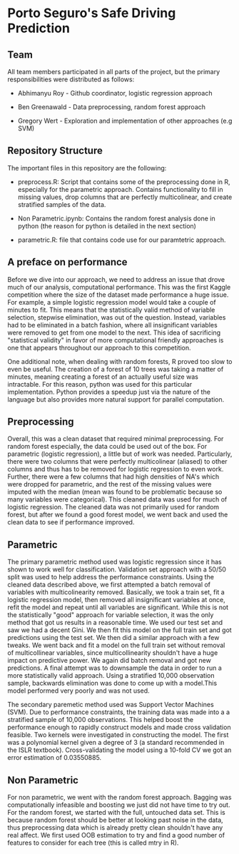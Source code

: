 # Porto Seguro's Safe Driving Prediction
## Team

All team members participated in all parts of the project, but the primary responsibilities were distributed as follows:

* Abhimanyu Roy - Github coordinator, logistic regression approach

* Ben Greenawald - Data preprocessing, random forest approach

* Gregory Wert - Exploration and implementation of other approaches (e.g SVM)

## Repository Structure

The important files in this repository are the following:

 * preprocess.R: Script that contains some of the preprocessing done in R, especially for the parametric approach. Contains functionality to fill in missing values, drop columns that are perfectly multicolinear, and create stratified samples of the data.
 
 * Non Parametric.ipynb: Contains the random forest analysis done in python (the reason for python is detailed in the next section)
 
 * parametric.R: file that contains code use for our paramtetric approach.

## A preface on performance

Before we dive into our approach, we need to address an issue that drove much of our analysis, computational performance. This was the first Kaggle competition where the size of the dataset made performance a huge issue. For example, a simple logistic regression model would take a couple of minutes to fit. This means that the statistically valid method of variable selection, stepwise elimination, was out of the question. Instead, variables had to be eliminated in a batch fashion, where all insignificant variables were removed to get from one model to the next. This idea of sacrificing "statistical validity" in favor of more computational friendly approaches is one that appears throughout our approach to this competition.

One additional note, when dealing with random forests, R proved too slow to even be useful. The creation of a forest of 10 trees was taking a matter of minutes, meaning creating a forest of an actually useful size was intractable. For this reason, python was used for this particular implementation. Python provides a speedup just via the nature of the language but also provides more natural support for parallel computation.

## Preprocessing

Overall, this was a clean dataset that required minimal preprocessing. For random forest especially, the data could be used out of the box. For parametric (logistic regression), a little but of work was needed. Particularly, there were two columns that were perfectly multicolinear (aliased) to other columns and thus has to be removed for logistic regression to even work. 
Further, there were a few columns that had high densities of NA's which were dropped for parametric, and the rest of the missing values were imputed with the median (mean was found to be problematic because so many variables were categorical). This cleaned data was used for much of logistic regression. The cleaned data was not primarily used for random forest, but after we found a good forest model, we went back and used the clean data to see if performance improved.

## Parametric

The primary parametric method used was logistic regression since it has shown to work well for classification. Validation set approach with a 50/50 split was used to help address the performance constraints. Using the cleaned data described above, we first attempted a batch removal of variables with multicolinearity removed. Basically, we took a train set, fit a logistic regression model, then removed all insignificant variables at once, refit the model and repeat until all variables are significant. While this is not the statistically "good" approach for variable selection, it was the only method that got us results in a reasonable time. We used our test set and saw we had a decent Gini. We then fit this model on the full train set and got predictions using the test set. We then did a similar approach with a few tweaks. We went back and fit a model on the full train set without removal of multicollinear variables, since multicollinearity shouldn't have a huge impact on predictive power. We again did batch removal and got new predictions. A final attempt was to downsample the data in order to run a more statistically valid approach. Using a stratified 10,000 observation sample, backwards elimination was done to come up with a model.This model performed very poorly and was not used.

The secondary paremetic method used was Support Vector Machines (SVM). Due to performance constraints, the training data was made into a a stratified sample of 10,000 observations. This helped boost the performance enough to rapidly construct models and made cross validation feasible. Two kernels were investigated in constructing the model. The first was a polynomial kernel given a degree of 3 (a standard recommended in the ISLR textbook). Cross-validating the model using a 10-fold CV we got an error estimation of 0.03550885.

## Non Parametric

For non parametric, we went with the random forest approach. Bagging was computationally infeasible and boosting we just did not have time to try out. For the random forest, we started with the full, untouched data set. This is because random forest should be better at looking past noise in the data, thus preprocessing data which is already pretty clean shouldn't have any real affect. We first used OOB estimation to try and find a good number of features to consider for each tree (this is called mtry in R).
